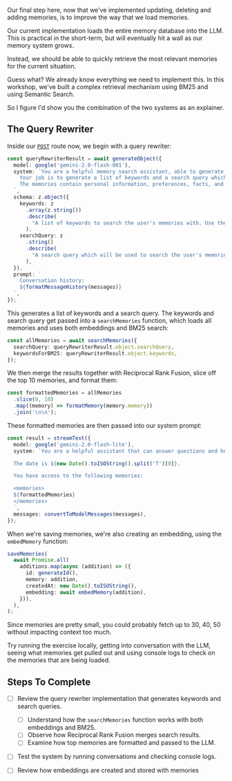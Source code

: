 Our final step here, now that we've implemented updating, deleting and adding memories, is to improve the way that we load memories.

Our current implementation loads the entire memory database into the LLM. This is practical in the short-term, but will eventually hit a wall as our memory system grows.

Instead, we should be able to quickly retrieve the most relevant memories for the current situation.

Guess what? We already know everything we need to implement this. In this workshop, we've built a complex retrieval mechanism using BM25 and using Semantic Search.

So I figure I'd show you the combination of the two systems as an explainer.

## The Query Rewriter

Inside our [`POST`](./api/chat.ts) route now, we begin with a query rewriter:

```ts
const queryRewriterResult = await generateObject({
  model: google('gemini-2.0-flash-001'),
  system: `You are a helpful memory search assistant, able to generate effective search queries for finding relevant memories in a user's memory system.
    Your job is to generate a list of keywords and a search query which will be used to search through the user's stored memories.
    The memories contain personal information, preferences, facts, and details about the user that have been shared in previous conversations.
  `,
  schema: z.object({
    keywords: z
      .array(z.string())
      .describe(
        "A list of keywords to search the user's memories with. Use these for exact terminology and specific terms mentioned in the conversation.",
      ),
    searchQuery: z
      .string()
      .describe(
        "A search query which will be used to search the user's memories. Use this for broader semantic search terms that capture the intent and context of the conversation.",
      ),
  }),
  prompt: `
    Conversation history:
    ${formatMessageHistory(messages)}
  `,
});
```

This generates a list of keywords and a search query. The keywords and search query get passed into a `searchMemories` function, which loads all memories and uses both embeddings and BM25 search:

```ts
const allMemories = await searchMemories({
  searchQuery: queryRewriterResult.object.searchQuery,
  keywordsForBM25: queryRewriterResult.object.keywords,
});
```

We then merge the results together with Reciprocal Rank Fusion, slice off the top 10 memories, and format them:

```ts
const formattedMemories = allMemories
  .slice(0, 10)
  .map((memory) => formatMemory(memory.memory))
  .join('\n\n');
```

These formatted memories are then passed into our system prompt:

```ts
const result = streamText({
  model: google('gemini-2.0-flash-lite'),
  system: `You are a helpful assistant that can answer questions and help with tasks.

  The date is ${new Date().toISOString().split('T')[0]}.

  You have access to the following memories:

  <memories>
  ${formattedMemories}
  </memories>
  `,
  messages: convertToModelMessages(messages),
});
```

When we're saving memories, we're also creating an embedding, using the `embedMemory` function:

```ts
saveMemories(
  await Promise.all(
    additions.map(async (addition) => ({
      id: generateId(),
      memory: addition,
      createdAt: new Date().toISOString(),
      embedding: await embedMemory(addition),
    })),
  ),
);
```

Since memories are pretty small, you could probably fetch up to 30, 40, 50 without impacting context too much.

Try running the exercise locally, getting into conversation with the LLM, seeing what memories get pulled out and using console logs to check on the memories that are being loaded.

## Steps To Complete

- [ ] Review the query rewriter implementation that generates keywords and search queries.
  - [ ] Understand how the `searchMemories` function works with both embeddings and BM25.
  - [ ] Observe how Reciprocal Rank Fusion merges search results.
  - [ ] Examine how top memories are formatted and passed to the LLM.

- [ ] Test the system by running conversations and checking console logs.

- [ ] Review how embeddings are created and stored with memories
